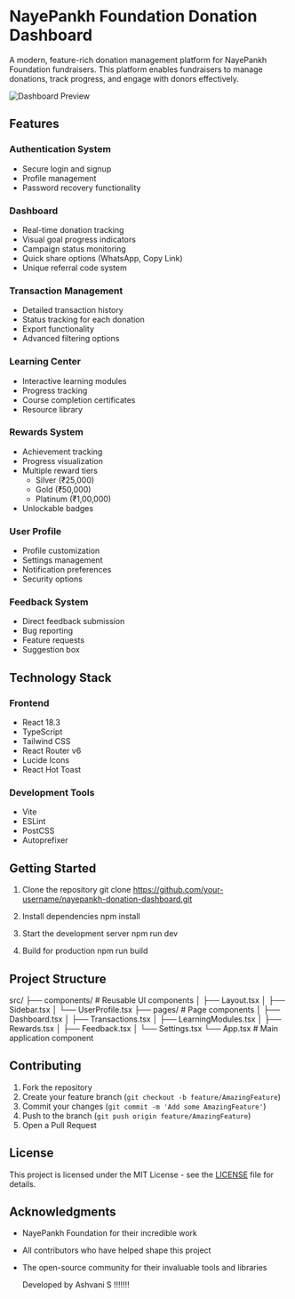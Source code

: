 # NayePankh Foundation Donation Dashboard

A modern, feature-rich donation management platform for NayePankh Foundation fundraisers. This platform enables fundraisers to manage donations, track progress, and engage with donors effectively.

![Dashboard Preview](https://images.unsplash.com/photo-1524069290683-0457abfe42c3?ixlib=rb-4.0.3&ixid=MnwxMjA3fDB8MHxwaG90by1wYWdlfHx8fGVufDB8fHx8&auto=format&fit=crop&w=1500&q=80)

## Features

### Authentication System
- Secure login and signup
- Profile management
- Password recovery functionality

### Dashboard
- Real-time donation tracking
- Visual goal progress indicators
- Campaign status monitoring
- Quick share options (WhatsApp, Copy Link)
- Unique referral code system

### Transaction Management
- Detailed transaction history
- Status tracking for each donation
- Export functionality
- Advanced filtering options

### Learning Center
- Interactive learning modules
- Progress tracking
- Course completion certificates
- Resource library

### Rewards System
- Achievement tracking
- Progress visualization
- Multiple reward tiers
  - Silver (₹25,000)
  - Gold (₹50,000)
  - Platinum (₹1,00,000)
- Unlockable badges

### User Profile
- Profile customization
- Settings management
- Notification preferences
- Security options

### Feedback System
- Direct feedback submission
- Bug reporting
- Feature requests
- Suggestion box

## Technology Stack

### Frontend
- React 18.3
- TypeScript
- Tailwind CSS
- React Router v6
- Lucide Icons
- React Hot Toast

### Development Tools
- Vite
- ESLint
- PostCSS
- Autoprefixer

## Getting Started

1. Clone the repository
   git clone https://github.com/your-username/nayepankh-donation-dashboard.git

2. Install dependencies
   npm install

3. Start the development server
   npm run dev

4. Build for production
   npm run build

## Project Structure

src/
├── components/        # Reusable UI components
│   ├── Layout.tsx
│   ├── Sidebar.tsx
│   └── UserProfile.tsx
├── pages/            # Page components
│   ├── Dashboard.tsx
│   ├── Transactions.tsx
│   ├── LearningModules.tsx
│   ├── Rewards.tsx
│   ├── Feedback.tsx
│   └── Settings.tsx
└── App.tsx           # Main application component

## Contributing

1. Fork the repository
2. Create your feature branch (`git checkout -b feature/AmazingFeature`)
3. Commit your changes (`git commit -m 'Add some AmazingFeature'`)
4. Push to the branch (`git push origin feature/AmazingFeature`)
5. Open a Pull Request

## License

This project is licensed under the MIT License - see the [LICENSE](LICENSE) file for details.

## Acknowledgments

- NayePankh Foundation for their incredible work
- All contributors who have helped shape this project
- The open-source community for their invaluable tools and libraries



  Developed by Ashvani S !!!!!!! 